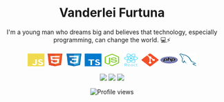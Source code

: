 <div align="center"> 
<h1>Vanderlei Furtuna</h1>
I'm a young man who dreams big and believes that technology, especially programming, can change the world. 💻⚡

</div>


<div align="center"> 
  <div style="display: inline_block"><br>
  <img align="center" alt="JavaScript icon" height="30" width="40" src="https://raw.githubusercontent.com/devicons/devicon/master/icons/javascript/javascript-plain.svg">
  <img align="center" alt="HTML icon" height="30" width="40" src="https://raw.githubusercontent.com/devicons/devicon/master/icons/html5/html5-original.svg">
  <img align="center" alt="CSS icon" height="30" width="40" src="https://raw.githubusercontent.com/devicons/devicon/master/icons/css3/css3-original.svg">

  <img align="center" alt="Typescript  icon" height="30" width="40" src="https://raw.githubusercontent.com/devicons/devicon/master/icons/typescript/typescript-plain.svg">

  <img align="center" alt="Node.js icon" height="30" width="40" src="https://raw.githubusercontent.com/devicons/devicon/master/icons/nodejs/nodejs-original.svg">

  <img align="center" alt="React.js icon" height="30" width="40" src="https://raw.githubusercontent.com/devicons/devicon/master/icons/react/react-original-wordmark.svg">

  <img align="center" alt="Git icon" height="30" width="40" src="https://raw.githubusercontent.com/devicons/devicon/master/icons/git/git-original.svg">

  <img align="center" alt="PHP icon" height="30" width="40" src="https://raw.githubusercontent.com/devicons/devicon/master/icons/php/php-original.svg">
    
  <img align="center" alt="MySql icon" height="30" width="40" src="https://raw.githubusercontent.com/devicons/devicon/master/icons/mysql/mysql-original.svg">
 
</div>
  <br>
  <a href="https://www.instagram.com/vander_suncat/" target="_blank"><img src="https://img.shields.io/badge/-Instagram-%23E4405F?style=for-the-badge&logo=instagram&logoColor=white" target="_blank"></a>
  <a href="https://www.linkedin.com/in/vanderlei-furtuna-12bb39235/" target="_blank"><img src="https://img.shields.io/badge/-LinkedIn-%230077B5?style=for-the-badge&logo=linkedin&logoColor=white" target="_blank"></a>
  <a href="mailto:furtunavanderlei@gmail.com" target="_blank"><img src="https://img.shields.io/badge/-Gmail-red?style=for-the-badge&logo=gmail&logoColor=white" target="_blank"></a> 
  <br/>
  <p align="center"> <img src="https://komarev.com/ghpvc/?username=vander115&color=yellow" alt="Profile views" /> </p>

<!-- ![Snake animation](https://github.com/willianspraciano/willianspraciano/blob/output/github-contribution-grid-snake.svg) -->
